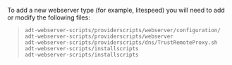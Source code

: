 To add a new webserver type (for example, litespeed) you will need to add or modify the following files:

>     adt-webserver-scripts/providerscripts/webserver/configuration/
>     adt-webserver-scripts/providerscripts/webserver
>     adt-webserver-scripts/providerscripts/dns/TrustRemoteProxy.sh
>     adt-webserver-scripts/installscripts
>     adt-webserver-scripts/installscripts
